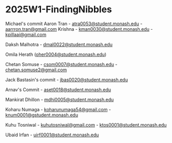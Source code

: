 # 2025W1-FindingNibbles

<!-- Test -->

Michael's commit
Aaron Tran - atra0053@student.monash.edu - aarrron.tran@gmail.com
Krishna - kman0030@student.monash.edu - kpillaai@gmail.com

Daksh Malhotra - dmal0022@student.monash.edu

Omila Herath (oher0004@student.monash.edu)

Chetan Somuse - csom0007@student.monash.edu - chetan.somuse2@gmail.com

Jack Bastasin's commit - jbas0020@student.monash.edu

Arnav's Commit - aset0018@student.monash.edu

Mankirat Dhillon - mdhi0005@student.monash.edu

Koharu Numaga - koharunumaga54@gmail.com - knum0001@gstudent.monash.edu

Kuhu Tosniwal - kuhutosniwal@gmail.com - ktos0001@student.monash.edu

Ubaid Irfan - uirf0001@student.monash.edu